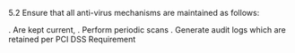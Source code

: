 5.2 Ensure that all anti-virus mechanisms 
are maintained as follows: 

. Are kept current, 
. Perform periodic scans 
. Generate audit logs which are 
retained per PCI DSS Requirement 

